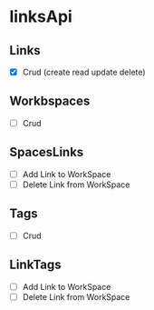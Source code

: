 # linksApi
## Links 
- [X] Crud (create read update delete)
## Workbspaces
- [ ] Crud

## SpacesLinks
- [ ] Add Link to WorkSpace
- [ ] Delete Link from WorkSpace

## Tags
- [ ] Crud

## LinkTags

- [ ] Add Link to WorkSpace
- [ ] Delete Link from WorkSpace

[](documentation/ERdiagram.png)